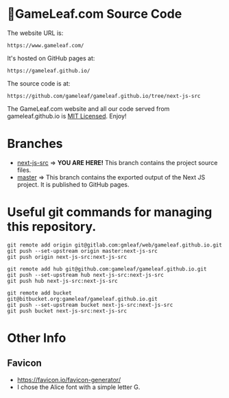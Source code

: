 # 🌱GameLeaf.com Source Code
The website URL is:

    https://www.gameleaf.com/

It's hosted on GitHub pages at:

    https://gameleaf.github.io/

The source code is at: 

    https://github.com/gameleaf/gameleaf.github.io/tree/next-js-src

The GameLeaf.com website and all our code served from gameleaf.github.io is [MIT Licensed](https://raw.githubusercontent.com/gameleaf/gameleaf.github.io/next-js-src/LICENSE). Enjoy!



# Branches
* [next-js-src](https://github.com/gameleaf/gameleaf.github.io/tree/next-js-src) => **YOU ARE HERE!** This branch contains the project source files.
* [master](https://github.com/gameleaf/gameleaf.github.io/tree/master) => This branch contains the exported output of the Next JS project. It is published to GitHub pages.

# Useful git commands for managing this repository.

```
git remote add origin git@gitlab.com:gmleaf/web/gameleaf.github.io.git
git push --set-upstream origin master:next-js-src
git push origin next-js-src:next-js-src
```
```
git remote add hub git@github.com:gameleaf/gameleaf.github.io.git
git push --set-upstream hub next-js-src:next-js-src
git push hub next-js-src:next-js-src
```
```
git remote add bucket git@bitbucket.org:gameleaf/gameleaf.github.io.git
git push --set-upstream bucket next-js-src:next-js-src
git push bucket next-js-src:next-js-src
```

# Other Info
## Favicon
* https://favicon.io/favicon-generator/
* I chose the Alice font with a simple letter G.